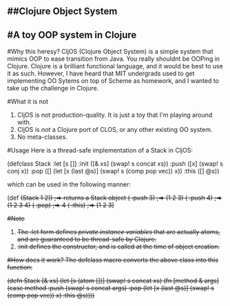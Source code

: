 ##Clojure Object System
----------------------------
#A toy OOP system in Clojure
----------------------------
#Why this heresy?
CljOS (Clojure Object System) is a simple system that mimics OOP to ease transition from Java. You really shouldnt be OOPing in Clojure. Clojure is a brilliant functional language, and it would be best to use it as such. However, I have heard that MIT undergrads used to get implementing OO Sytems on top of Scheme as homework, and I wanted to take up the challenge in Clojure.

#What it is not
1. CljOS is not production-quality. It is just a toy that I'm playing around with.
2. CljOS is *not* a Clojure port of CLOS, or any other existing OO system.
3. No meta-classes.

#Usage
Here is a thread-safe implementation of a Stack in CljOS:

(defclass Stack
  :let  [s []]
  :init ([& xs]
          (swap! s concat xs))
  :push ([x]
          (swap! s conj x))
  :pop  ([]
          (let [x (last @s)]
            (swap! s (comp pop vec))
            x))
  :this ([] @s))

which can be used in the following manner:

(def <s> (Stack 1 2)) ;=> returns a Stack object
(<s> :push 3) ;=> (1 2 3)
(<s> :push 4) ;=> (1 2 3 4)
(<s> :pop)    ;=> 4
(<s> :this)   ;=> [1 2 3]

#Note
1. The :let form defines *private instance variables* that are actually atoms, and are guaranteed to be thread-safe by Clojure.
2. :init defines the constructor, and is called at the time of object creation.

#How does it work?
The defclass macro converts the above class into this function:

 (defn Stack [& xs]
    (let [s (atom [])]
      (swap! s concat xs)
      (fn [method & args]
        (case method
          :push (swap! s concat args)
          :pop  (let [x (last @s)]
                  (swap! s (comp pop vec))
                  x)
          :this @s))))
